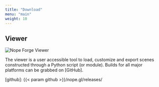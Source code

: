 ```yaml
---
title: "Download"
menu: "main"
weight: 10
---
```


## Viewer

![Nope Forge Viewer](/img/viewer-800.png#centered)

The viewer is a user accessible tool to load, customize and export scenes
constructed through a Python script (or module). Builds for all major platforms
can be grabbed on [GitHub].

[github]: {{< param github >}}/nope.gl/releases/
